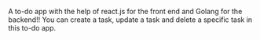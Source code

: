 A to-do app with the help of react.js for the front end and Golang for the backend!!
You can create a task, update a task and delete a specific task in this to-do app.

